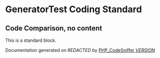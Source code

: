 # GeneratorTest Coding Standard

## Code Comparison, no content

This is a standard block.

Documentation generated on *REDACTED* by [PHP_CodeSniffer *VERSION*](https://github.com/PHPCSStandards/PHP_CodeSniffer)
